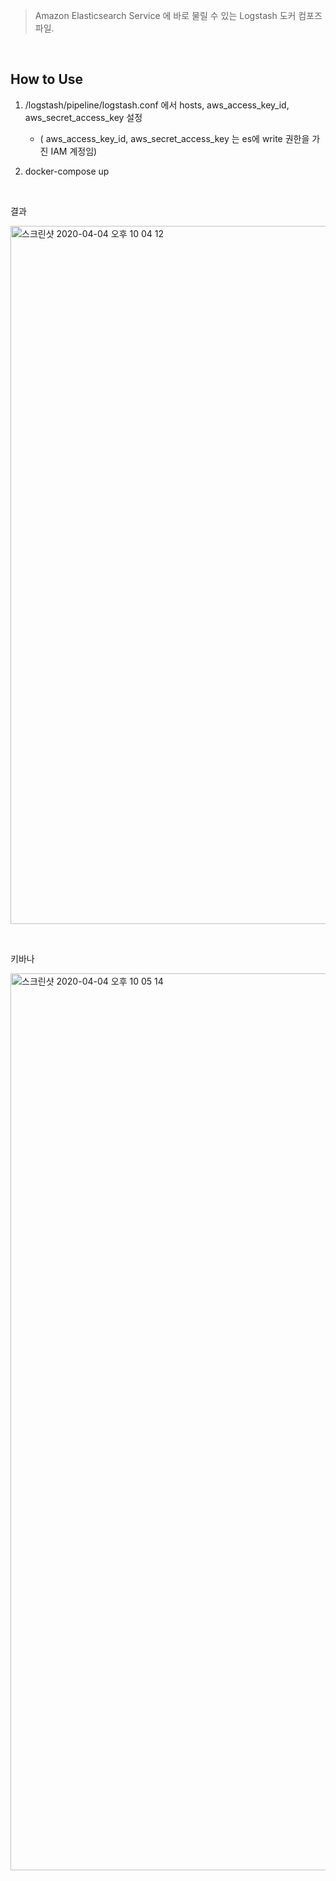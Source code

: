> Amazon Elasticsearch Service 에 바로 물릴 수 있는 Logstash 도커 컴포즈 파일.

&nbsp;

## How to Use

1. /logstash/pipeline/logstash.conf 에서 hosts, aws_access_key_id, aws_secret_access_key 설정
   - ( aws_access_key_id, aws_secret_access_key 는 es에 write 권한을 가진 IAM 계정임)

2. docker-compose up

&nbsp;

결과

<img width="1117" alt="스크린샷 2020-04-04 오후 10 04 12" src="https://user-images.githubusercontent.com/25674959/78451381-43b5ae80-76c0-11ea-8e2e-a64bd6edb403.png">

&nbsp;

키바나

<img width="1435" alt="스크린샷 2020-04-04 오후 10 05 14" src="https://user-images.githubusercontent.com/25674959/78451402-5fb95000-76c0-11ea-9d35-2376abab9a38.png">